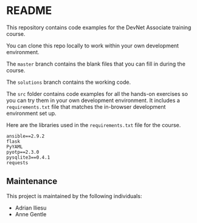 # README

This repository contains code examples for the DevNet Associate training course.

You can clone this repo locally to work within your own development environment.

The `master` branch contains the blank files that you can fill in during the course.

The `solutions` branch contains the working code.

The `src` folder contains code examples for all the hands-on exercises so you can try them in your own development environment. It includes a `requirements.txt` file that matches the in-browser development environment set up.

Here are the libraries used in the `requirements.txt` file for the course.

```
ansible==2.9.2
flask
PyYAML
pyotp==2.3.0
pysqlite3==0.4.1
requests
```

## Maintenance

This project is maintained by the following individuals:
* Adrian Iliesu
* Anne Gentle
